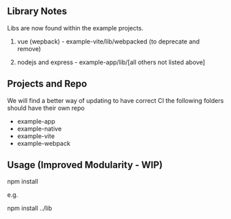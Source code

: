 ## Library Notes

Libs are now found within the example projects.

1. vue (wepback) - example-vite/lib/webpacked (to deprecate and remove)

2. nodejs and express - example-app/lib/[all others not listed above]

## Projects and Repo

We will find a better way of updating to have correct CI the following folders should have their own repo
- example-app
- example-native
- example-vite
- example-webpack



## Usage (Improved Modularity - WIP)

npm install <path-to-this-foder-from-where-you-want-to-install-this>

e.g.

npm install ../lib